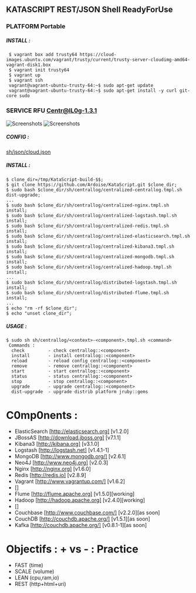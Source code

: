 ## KATASCRIPT REST/JSON Shell ReadyForUse

### PLATFORM Portable
##### INSTALL :
     $ vagrant box add trusty64 https://cloud-images.ubuntu.com/vagrant/trusty/current/trusty-server-cloudimg-amd64-vagrant-disk1.box
     $ vagrant init trusty64
     $ vagrant up
     $ vagrant ssh
     vagrant@vagrant-ubuntu-trusty-64:~$ sudo apt-get update
     vagrant@vagrant-ubuntu-trusty-64:~$ sudo apt-get install -y curl git-core sudo

### SERVICE RFU Centr@lL0g-1.3.1
  ![Screenshots](https://cacoo.com/diagrams/b8v677hxhjQriPld-BE94C.png?t=1398001932606)
  ![Screenshots](https://cacoo.com/diagrams/mTm79GTjCk8HGxsz-BE94C.png?t=1368912915182)

##### CONFIG :
[sh/json/cloud.json](https://github.com/Ardoise/KataScript/blob/master/sh/json/cloud.json)
    
##### INSTALL :
    $ clone_dir=/tmp/KataScript-build-$$;
    $ git clone https://github.com/Ardoise/KataScript.git $clone_dir;
    $ sudo bash $clone_dir/sh/centrallog/centralized-centrallog.tmpl.sh dist-upgrade;
    ...
    $ sudo bash $clone_dir/sh/centrallog/centralized-nginx.tmpl.sh install;
    $ sudo bash $clone_dir/sh/centrallog/centralized-logstash.tmpl.sh install;
    $ sudo bash $clone_dir/sh/centrallog/centralized-redis.tmpl.sh install;
    $ sudo bash $clone_dir/sh/centrallog/centralized-elasticsearch.tmpl.sh install;
    $ sudo bash $clone_dir/sh/centrallog/centralized-kibana3.tmpl.sh install;
    $ sudo bash $clone_dir/sh/centrallog/centralized-mongodb.tmpl.sh install;
    $ sudo bash $clone_dir/sh/centrallog/centralized-hadoop.tmpl.sh install;
    ...
    $ sudo bash $clone_dir/sh/centrallog/distributed-logstash.tmpl.sh install;
    $ sudo bash $clone_dir/sh/centrallog/distributed-flume.tmpl.sh install;
    ...
    $ echo "rm -rf $clone_dir";
    $ echo "unset clone_dir";
    
##### USAGE :
    $ sudo sh sh/centrallog/<context>-<component>.tmpl.sh <command>
     Commands :
      check         - check centrallog::<component>
      install       - install centrallog::<component>
      reload        - reload config centrallog::<component>
      remove        - remove centrallog::<component>
      start         - start centrallog::<component>
      status        - status centrallog::<component>
      stop          - stop centrallog::<component>
      upgrade       - upgrade centrallog::<component>
      dist-upgrade  - upgrade distrib platform jruby::gems

C0mp0nents :
==========================
  - ElasticSearch [http://elasticsearch.org] [v1.2.0]
  - JBossAS [http://download.jboss.org] [v7.1.1]
  - Kibana3 [http://kibana.org] [v3.1.0]
  - Logstash [http://logstash.net] [v1.4.1-1]
  - MongoDB [http://www.mongodb.org/] [v2.6.1]
  - Neo4J [http://www.neo4j.org] [v2.0.3]
  - Nginx [http://nginx.org] [v1.6.0]
  - Redis [http://redis.io] [v2.8.9]
  - Vagrant [http://www.vagrantup.com/] [v1.6.2]
  - []
  - Flume [http://flume.apache.org] [v1.5.0][working]
  - Hadoop [http://hadoop.apache.org] [v2.4.0][working]
  - []
  - Couchbase [http://www.couchbase.com/] [v2.2.0][as soon]
  - CouchDB [http://couchdb.apache.org/] [v1.5.1][as soon]
  - Kafka [http://couchdb.apache.org/] [v0.8.1-1][as soon]

Objectifs : + vs - : Practice 
=============================
  - FAST        (time)
  - SCALE       (volume)
  - LEAN        (cpu,ram,io)
  - REST        (http+html+uri)
  
